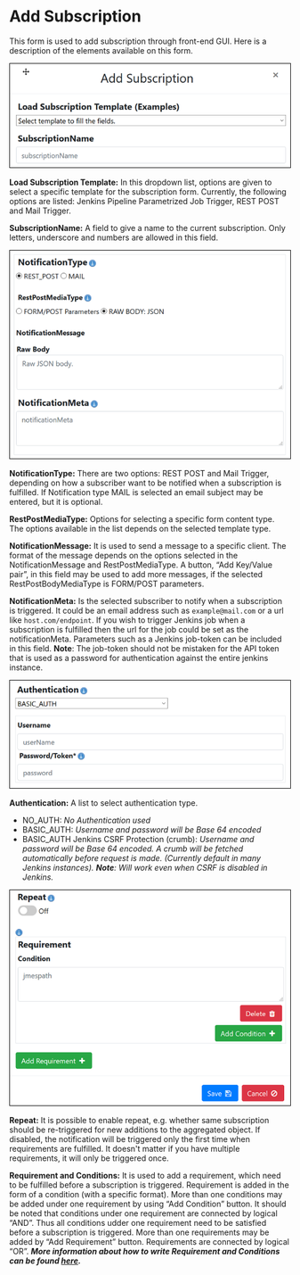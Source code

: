 # Add Subscription

This form is used to add subscription through front-end GUI. Here is a
description of the elements available on this form.

<kbd>
    <img style="border:1px solid black" src="images/subscription_add_part1.png"></img>
</kbd>

**Load Subscription Template:** In this dropdown list, options are given to
select a specific template for the subscription form. Currently, the following
options are listed: Jenkins Pipeline Parametrized Job Trigger, REST POST and
Mail Trigger.

**SubscriptionName:** A field to give a name to the current subscription. Only
letters, underscore and numbers are allowed in this field.

<kbd>
    <img style="border:1px solid black" src="images/subscription_add_part2.png"></img>
</kbd>

**NotificationType:** There are two options: REST POST and
Mail Trigger, depending on how a subscriber want to be notified when a
subscription is fulfilled. If Notification type MAIL is selected an email
subject may be entered, but it is optional.

**RestPostMediaType:** Options for selecting a
specific form content type. The options available in the list depends on the
selected template type.

**NotificationMessage:** It is used to send a message to a specific client. The
format of the message depends on the options selected in the NotificationMessage
and RestPostMediaType. A button, “Add Key/Value pair”, in this field may be
used to add more messages, if the selected RestPostBodyMediaType is FORM/POST
parameters.

**NotificationMeta:** Is the selected subscriber to notify when a subscription
is triggered. It could be an email address such as `example@mail.com` or a url
like `host.com/endpoint`. If you wish to trigger Jenkins job when a subscription
is fulfilled then the url for the job could be set as the notificationMeta.
Parameters such as a Jenkins job-token can be included in this field.
**Note**: The job-token should not be mistaken for the API token that is
used as a password for authentication against the entire jenkins instance.

<kbd>
    <img style="border:1px solid black" src="images/subscription_add_part3.png"></img>
</kbd>

**Authentication:** A list to select authentication type.
* NO_AUTH: _No Authentication used_
* BASIC_AUTH: _Username and password will be Base 64 encoded_
* BASIC_AUTH Jenkins CSRF Protection (crumb): _Username and password will
be Base 64 encoded. A crumb will be fetched automatically before request is made.
(Currently default in many Jenkins instances). **Note**: Will work even when CSRF
is disabled in Jenkins._

<kbd>
    <img style="border:1px solid black" src="images/subscription_add_part4.png"></img>
</kbd>

**Repeat:** It is possible to enable repeat, e.g. whether same subscription
should be re-triggered for new additions to the aggregated object. If disabled,
the notification will be triggered only the first time when requirements are
fulfilled. It doesn't matter if you have multiple requirements, it will only be triggered once.

**Requirement and Conditions:** It is used to add a requirement, which need to
be fulfilled before a subscription is triggered. Requirement is added in the form
of a condition (with a specific format). More than one conditions may be added
under one requirement by using “Add Condition” button. It should be noted
that conditions under one requirement are connected by logical “AND”.
Thus all conditions udder one requirement need to be satisfied before a subscription
is triggered. More than one requirements may be added by “Add Requirement” button.
Requirements are connected by logical “OR”.
**_More information about how to write Requirement and Conditions can be found [here](https://github.com/eiffel-community/eiffel-intelligence/blob/master/wiki/markdown/subscriptions.md#writing-requirements-and-conditions)._**
